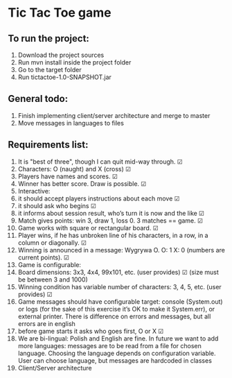 # Tic Tac Toe game

## To run the project:
1. Download the project sources
2. Run mvn install inside the project folder
3. Go to the target folder
4. Run tictactoe-1.0-SNAPSHOT.jar

## General todo:
1. Finish implementing client/server architecture and merge to master
2. Move messages in languages to files


## Requirements list:
1. It is "best of three", though I can quit mid-way through. ☑
2. Characters: O (naught) and X (cross) ☑
3. Players have names and scores. ☑
4. Winner has better score. Draw is possible. ☑
5. Interactive:
6. it should accept players instructions about each move ☑
7. it should ask who begins ☑
8. it informs about session result, who’s turn it is now and the like ☑
9. Match gives points: win 3, draw 1, loss 0. 3 matches == game. ☑
10. Game works with square or rectangular board. ☑
11. Player wins, if he has unbroken line of his characters, in a row, in a column or diagonally. ☑
12. Winning is announced in a message: Wygrywa O. O: 1 X: 0 (numbers are current points). ☑
13. Game is configurable:
14. Board dimensions: 3x3, 4x4, 99x101, etc. (user provides) ☑ (size must be between 3 and 1000)
15. Winning condition has variable number of characters: 3, 4, 5, etc. (user provides) ☑
16. Game messages should have configurable target: console (System.out) or logs (for the sake of this exercise it’s OK to make it System.err), or external printer. There is difference on errors and messages, but all errors are in english
17. before game starts it asks who goes first, O or X ☑
18. We are bi-lingual: Polish and English are fine. In future we want to add more languages: messages are to be read from a file for chosen language. Choosing the language depends on configuration variable. User can choose language, but messages are hardcoded in classes
19. Client/Server architecture

